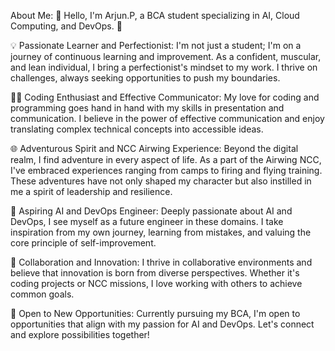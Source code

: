About Me:
👋 Hello, I'm Arjun.P, a BCA student specializing in AI, Cloud Computing, and DevOps. 🚀

💡 Passionate Learner and Perfectionist:
I'm not just a student; I'm on a journey of continuous learning and improvement. As a confident, muscular, and lean individual, I bring a perfectionist's mindset to my work. I thrive on challenges, always seeking opportunities to push my boundaries.

👨‍💻 Coding Enthusiast and Effective Communicator:
My love for coding and programming goes hand in hand with my skills in presentation and communication. I believe in the power of effective communication and enjoy translating complex technical concepts into accessible ideas.

🌐 Adventurous Spirit and NCC Airwing Experience:
Beyond the digital realm, I find adventure in every aspect of life. As a part of the Airwing NCC, I've embraced experiences ranging from camps to firing and flying training. These adventures have not only shaped my character but also instilled in me a spirit of leadership and resilience.

🚀 Aspiring AI and DevOps Engineer:
Deeply passionate about AI and DevOps, I see myself as a future engineer in these domains. I take inspiration from my own journey, learning from mistakes, and valuing the core principle of self-improvement.

🤝 Collaboration and Innovation:
I thrive in collaborative environments and believe that innovation is born from diverse perspectives. Whether it's coding projects or NCC missions, I love working with others to achieve common goals.

🌟 Open to New Opportunities:
Currently pursuing my BCA, I'm open to opportunities that align with my passion for AI and DevOps. Let's connect and explore possibilities together!
